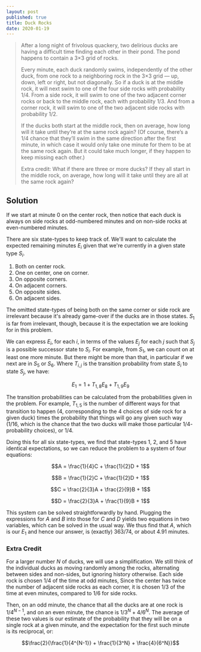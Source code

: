 ```yaml
---
layout: post
published: true
title: Duck Rocks
date: 2020-01-19
---
```


>After a long night of frivolous quackery, two delirious ducks are having a difficult time finding each other in their pond. The pond happens to contain a 3×3 grid of rocks.
>
>Every minute, each duck randomly swims, independently of the other duck, from one rock to a neighboring rock in the 3×3 grid — up, down, left or right, but not diagonally. So if a duck is at the middle rock, it will next swim to one of the four side rocks with probability 1/4. From a side rock, it will swim to one of the two adjacent corner rocks or back to the middle rock, each with probability 1/3. And from a corner rock, it will swim to one of the two adjacent side rocks with probability 1/2.
>
>If the ducks both start at the middle rock, then on average, how long will it take until they’re at the same rock again? (Of course, there’s a 1/4 chance that they’ll swim in the same direction after the first minute, in which case it would only take one minute for them to be at the same rock again. But it could take much longer, if they happen to keep missing each other.)
>
>Extra credit: What if there are three or more ducks? If they all start in the middle rock, on average, how long will it take until they are all at the same rock again?

## Solution

If we start at minute $0$ on the center rock, then notice that each duck is always on side rocks at odd-numbered minutes and on non-side rocks at even-numbered minutes.

There are six state-types to keep track of. We'll want to calculate the expected remaining minutes $E_i$ given that we're currently in a given state type $S_i$.

1. Both on center rock.
2. One on center, one on corner.
3. On opposite corners.
4. On adjacent corners.
5. On opposite sides.
6. On adjacent sides.

The omitted state-types of being both on the same corner or side rock are irrelevant because it's already game-over if the ducks are in those states. $S_1$ is far from irrelevant, though, because it is the expectation we are looking for in this problem.

We can express $E_i$, for each $i$, in terms of the values $E_j$ for each $j$ such that $S_j$ is a possible successor state to $S_i$. For example, from $S_1$, we can count on at least one more minute. But there might be more than that, in particular if we next are in $S_5$ or $S_6$. Where $T_{i,j}$ is the transition probability from state $S_i$ to state $S_j$, we have:

$$E_1 = 1 + T_{1,8}E_8 + T_{1,9}E_9$$

The transition probabilities can be calculated from the probabilities given in the problem. For example, $T_{1,5}$ is the number of different ways for that transition to happen ($4$, corresponding to the $4$ choices of side rock for a given duck) times the probability that things will go any given such way ($1/16$, which is the chance that the two ducks will make those particular $1/4$-probability choices), or $1/4$.

Doing this for all six state-types, we find that state-types $1$, $2$, and $5$ have identical expectations, so we can reduce the problem to a system of four equations:

$$A = \frac{1}{4}C + \frac{1}{2}D + 1$$

$$B = \frac{1}{2}C + \frac{1}{2}D + 1$$

$$C = \frac{2}{3}A + \frac{2}{9}B + 1$$

$$D = \frac{2}{3}A + \frac{1}{9}B + 1$$

This system can be solved straightforwardly by hand. Plugging the expressions for $A$ and $B$ into those for $C$ and $D$ yields two equations in two variables, which can be solved in the usual way. We thus find that $A$, which is our $E_1$ and hence our answer, is (exactly) $363/74$, or about $4.91$ minutes.

### Extra Credit

For a larger number $N$ of ducks, we will use a simplification. We still think of the individual ducks as moving randomly among the rocks, alternating between sides and non-sides, but ignoring history otherwise. Each side rock is chosen $1/4$ of the time at odd minutes, Since the center has twice the number of adjacent side rocks as each corner, it is chosen $1/3$ of the time at even minutes, compared to $1/6$ for side rocks.

Then, on an odd minute, the chance that all the ducks are at one rock is $1/4^{N-1}$, and on an even minute, the chance is $1/3^N + 4/6^N$. The average of these two values is our estimate of the probability that they will be on a single rock at a given minute, and the expectation for the first such minute is its reciprocal, or:

$$\frac{2}{\frac{1}{4^{N-1}} + \frac{1}{3^N} + \frac{4}{6^N}}$$

<br>